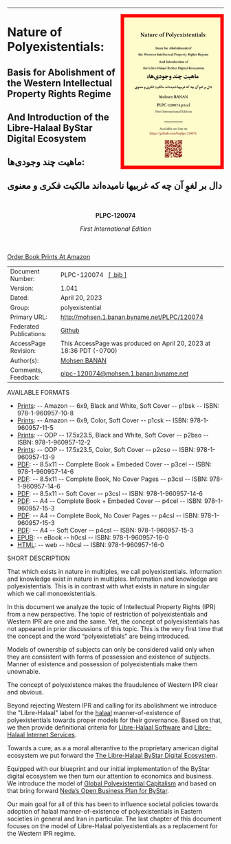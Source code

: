 ------------------------------------------------------------------------

<img align="right"  height="360" src="./images/frontCover-1.jpg">

# Nature of Polyexistentials:

## Basis for Abolishment of the Western Intellectual Property Rights Regime

## And Introduction of the Libre-Halaal ByStar Digital Ecosystem

##  ماهیت چند وجودی‌ها:‌

## دال بر لغوِ آن چه که غربیها نامیده‌اند مالکیت فکری و معنوی

<br/>
<p align="center"><b>PLPC-120074</b></p>

<p align="center"><i>First International Edition</i></p>

<br/><br/>
<a href="./cite/PLPC-120074.bib">Order Book Prints At Amazon</a>
<br/> 
<table>
<tbody>
<tr class="odd">
<td>Document Number:</td>
<td>PLPC-120074   <a href="./cite/PLPC-120074.bib">[ .bib ]</a></td>
</tr>
<tr class="even">
<td>Version:</td>
<td>1.041</td>
</tr>
<tr class="odd">
<td>Dated:</td>
<td>April 20, 2023</td>
</tr>
<tr class="even">
<td>Group:</td>
<td>polyexistential</td>
</tr>
<tr class="odd">
<td>Primary URL:</td>
<td><a href="http://mohsen.1.banan.byname.net/PLPC/120074">http://mohsen.1.banan.byname.net/PLPC/120074</a></td>
</tr>
<tr class="even">
<td>Federated Publications:</td>
<td><a href="https://github.com/bxplpc/120074">Github</a> </td>
</tr>
<tr class="odd">
<td>AccessPage Revision:</td>
<td>This AccessPage was produced on April 20, 2023 at 18:36 PDT (-0700)</td>
</tr>
<tr class="even">
<td>Author(s):</td>
<td><a href="http://mohsen.1.banan.byname.net/contact">Mohsen BANAN</a></td>
</tr>
<tr class="odd">
<td>Comments, Feedback:</td>
<td><a href="mailto:plpc-120074@mohsen.1.banan.byname.net">plpc-120074@mohsen.1.banan.byname.net</td>
</tr>
</tbody>
</table>

AVAILABLE FORMATS  

-   [Prints](./NOTYET):
    -- Amazon -- 6x9, Black and White, Soft Cover -- p1bsk -- ISBN: 978-1-960957-10-8
-   [Prints](./NOTYET):
    -- Amazon -- 6x9, Color, Soft Cover -- p1csk -- ISBN: 978-1-960957-11-5
-   [Prints](./NOTYET):
    -- ODP -- 17.5x23.5, Black and White, Soft Cover -- p2bso -- ISBN: 978-1-960957-12-2
-   [Prints](./NOTYET):
    -- ODP -- 17.5x23.5, Color, Soft Cover -- p2cso -- ISBN: 978-1-960957-13-9
-   [PDF](./pdf/c-120074-1_04-book-8.5x11-col-emb-pub.pdf):
    -- 8.5x11 -- Complete Book + Embeded Cover -- p3cel -- ISBN: 978-1-960957-14-6
-   [PDF](./pdf/c-120074-1_04-book-8.5x11-col-sft-loc.pdf):
    -- 8.5x11 -- Complete Book, No Cover Pages -- p3csl -- ISBN: 978-1-960957-14-6
-   [PDF](./covers/c-120074-1_04-cover-8.5x11-col-sft-loc.pdf):
    -- 8.5x11 -- Soft Cover -- p3csl -- ISBN: 978-1-960957-14-6
-   [PDF](./pdf/c-120074-1_04-book-a4-col-emb-pub.pdf):
    -- A4 -- Complete Book + Embeded Cover -- p4cel -- ISBN: 978-1-960957-15-3
-   [PDF](./pdf/c-120074-1_04-book-a4-col-sft-loc.pdf):
    -- A4 -- Complete Book, No Cover Pages -- p4csl -- ISBN: 978-1-960957-15-3
-   [PDF](./covers/c-120074-1_04-cover-a4-col-sft-loc.pdf):
    -- A4 -- Soft Cover -- p4csl -- ISBN: 978-1-960957-15-3
-   [EPUB](./ebook/c-120074-1_04-eBook.epub):
    -- eBook -- h0csl -- ISBN: 978-1-960957-16-0
-   [HTML](./NOTYET):
    -- web -- h0csl -- ISBN: 978-1-960957-16-0

SHORT DESCRIPTION  

That which exists in nature in multiples, we call polyexistentials.
Information and knowledge exist in nature in multiples. Information and
knowledge are polyexistentials. This is in contrast with what exists in
nature in singular which we call monoexistentials.

In this document we analyze the topic of Intellectual Property Rights
(IPR) from a new perspective. The topic of restriction of
polyexistentials and Western IPR are one and the same. Yet, the concept
of polyexistentials has not appeared in prior discussions of this topic.
This is the very first time that the concept and the word
“polyexistetials” are being introduced.

Models of ownership of subjects can only be considered valid only when
they are consistent with forms of possession and existence of subjects.
Manner of existence and possession of polyexistentials make them
unownable.

The concept of polyexistence makes the fraudulence of Western IPR clear
and obvious.

Beyond rejecting Western IPR and calling for its abolishment we
introduce the "Libre-Halaal" label for the
[halaal](http://mohsen.1.banan.byname.net/PLPC/120039)
manner-of-existence of polyexistentials towards proper models for their
governance. Based on that, we then provide definitional criteria for
[Libre-Halaal Software](http://www.halaalsoftware.org) and [Libre-Halaal
Internet Services](http://www.libreservices.org).

Towards a cure, as a a moral alterantive to the proprietary american
digital ecosystem we put forward the [The Libre-Halaal ByStar Digital
Ecosystem](http://www.by-star.net).

Equipped with our blueprint and our initial implementation of the ByStar
digital ecosystem we then turn our attention to economics and business.
We introduce the model of [Global Polyexistential
Capitalism](http://www.by-star.net/PLPC/120042) and based on that bring
forward [Neda’s Open Business Plan for
ByStar](http://www.neda.com/strategicVision/businessPlan).

Our main goal for all of this has been to influence societal policies
towards adoption of halaal manner-of-existence of polyexistentials in
Eastern societies in general and Iran in particular. The last chapter of
this document focuses on the model of Libre-Halaal polyexistentials as a
replacement for the Western IPR regime.

  
